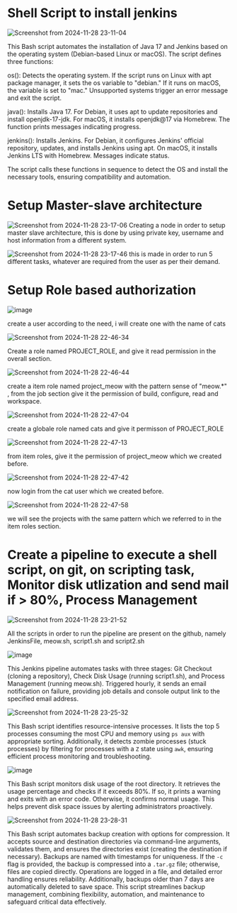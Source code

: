 # Shell Script to install jenkins

![Screenshot from 2024-11-28 23-11-04](https://github.com/user-attachments/assets/56da964c-8f95-4fc0-b475-92509c6bb23b)

This Bash script automates the installation of Java 17 and Jenkins based on the operating system (Debian-based Linux or macOS). The script defines three functions:

os(): Detects the operating system. If the script runs on Linux with apt package manager, it sets the os variable to "debian." If it runs on macOS, the variable is set to "mac." Unsupported systems trigger an error message and exit the script.

java(): Installs Java 17. For Debian, it uses apt to update repositories and install openjdk-17-jdk. For macOS, it installs openjdk@17 via Homebrew. The function prints messages indicating progress.

jenkins(): Installs Jenkins. For Debian, it configures Jenkins' official repository, updates, and installs Jenkins using apt. On macOS, it installs Jenkins LTS with Homebrew. Messages indicate status.

The script calls these functions in sequence to detect the OS and install the necessary tools, ensuring compatibility and automation.

# Setup Master-slave architecture
![Screenshot from 2024-11-28 23-17-06](https://github.com/user-attachments/assets/fb10a99d-da05-416e-9a6e-04dbf791480e)
Creating a node in order to setup master slave architecture, this is done by using private key, username and host information from a different system.

![Screenshot from 2024-11-28 23-17-46](https://github.com/user-attachments/assets/02faa159-94ef-4997-bcee-bf951673ea01)
this is made in order to run 5 different tasks, whatever are required from the user as per their demand.


# Setup Role based authorization


![image](https://github.com/user-attachments/assets/853d0507-e31c-4d44-87ad-c20310c77a16)

create a user according to the need, i will create one with the name of cats


![Screenshot from 2024-11-28 22-46-34](https://github.com/user-attachments/assets/a23cd621-8804-4cef-a2cd-6bae29b0c20f)

Create a role named PROJECT_ROLE, and give it read permission in the overall section.


![Screenshot from 2024-11-28 22-46-44](https://github.com/user-attachments/assets/03b1f373-6ff5-4888-8511-1ff9594a8033)

create a item role named project_meow with the pattern sense of "meow.*" , from the job section give it the permission of build, configure, read and workspace.


![Screenshot from 2024-11-28 22-47-04](https://github.com/user-attachments/assets/c344d4ab-d608-4972-ac7b-b9a201513d98)

create a globale role named cats and give it permisson of PROJECT_ROLE


![Screenshot from 2024-11-28 22-47-13](https://github.com/user-attachments/assets/2e8b33d3-33a3-4411-a750-b27589ce283b)

from item roles, give it the permission of project_meow which we created before.



![Screenshot from 2024-11-28 22-47-42](https://github.com/user-attachments/assets/9dbbf4ae-0eed-40c0-b216-b1176c6bd588)

now login from the cat user which we created before.


![Screenshot from 2024-11-28 22-47-58](https://github.com/user-attachments/assets/b9fa07eb-2632-4301-8dc9-cd510cb8d58d)

we will see the projects with the same pattern which we referred to in the item roles section.

# Create a pipeline to execute a shell script, on git, on scripting task, Monitor disk utlization and send mail if > 80%, Process Management

![Screenshot from 2024-11-28 23-21-52](https://github.com/user-attachments/assets/dd48667f-5446-4343-ac99-9438e4311e93)

All the scripts in order to run the pipeline are present on the github, namely JenkinsFile, meow.sh, script1.sh and script2.sh

![image](https://github.com/user-attachments/assets/2e997529-b6d1-444e-817b-d04342f79db8)

This Jenkins pipeline automates tasks with three stages: Git Checkout (cloning a repository), Check Disk Usage (running script1.sh), and Process Management (running meow.sh). Triggered hourly, it sends an email notification on failure, providing job details and console output link to the specified email address.

![Screenshot from 2024-11-28 23-25-32](https://github.com/user-attachments/assets/3b6d9553-75cc-4078-ac4c-fa5739331190)

This Bash script identifies resource-intensive processes. It lists the top 5 processes consuming the most CPU and memory using `ps aux` with appropriate sorting. Additionally, it detects zombie processes (stuck processes) by filtering for processes with a `Z` state using `awk`, ensuring efficient process monitoring and troubleshooting.

![image](https://github.com/user-attachments/assets/9bd27dd7-433a-4ab8-b055-120e16269423)

This Bash script monitors disk usage of the root directory. It retrieves the usage percentage and checks if it exceeds 80%. If so, it prints a warning and exits with an error code. Otherwise, it confirms normal usage. This helps prevent disk space issues by alerting administrators proactively.

![Screenshot from 2024-11-28 23-28-31](https://github.com/user-attachments/assets/2783c6d8-b68b-4b60-8ae5-f99963112699)


This Bash script automates backup creation with options for compression. It accepts source and destination directories via command-line arguments, validates them, and ensures the directories exist (creating the destination if necessary). Backups are named with timestamps for uniqueness. If the `-c` flag is provided, the backup is compressed into a `.tar.gz` file; otherwise, files are copied directly. Operations are logged in a file, and detailed error handling ensures reliability. Additionally, backups older than 7 days are automatically deleted to save space. This script streamlines backup management, combining flexibility, automation, and maintenance to safeguard critical data effectively.
